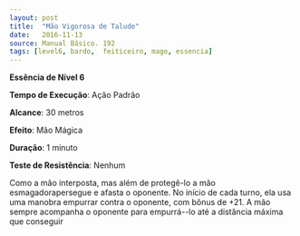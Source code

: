 ```yaml
---
layout: post
title:  "Mão Vigorosa de Talude"
date:   2016-11-13
source: Manual Básico. 192
tags: [level6, bardo,  feiticeiro, mago, essencia]
---
```


**Essência de Nível 6**

**Tempo de Execução**: Ação Padrão

**Alcance**: 30 metros

**Efeito**: Mão Mágica

**Duração**: 1 minuto

**Teste de Resistência**: Nenhum

Como a mão interposta, mas além de protegê-lo a mão esmagadorapersegue e afasta o oponente. No início de cada turno, ela usa uma manobra empurrar contra o oponente, com bônus de +21. A mão sempre acompanha o oponente para empurrá--lo até a distância máxima que conseguir